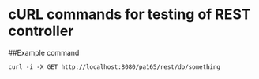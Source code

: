 # cURL commands for testing of REST controller

##Example command
```
curl -i -X GET http://localhost:8080/pa165/rest/do/something
```